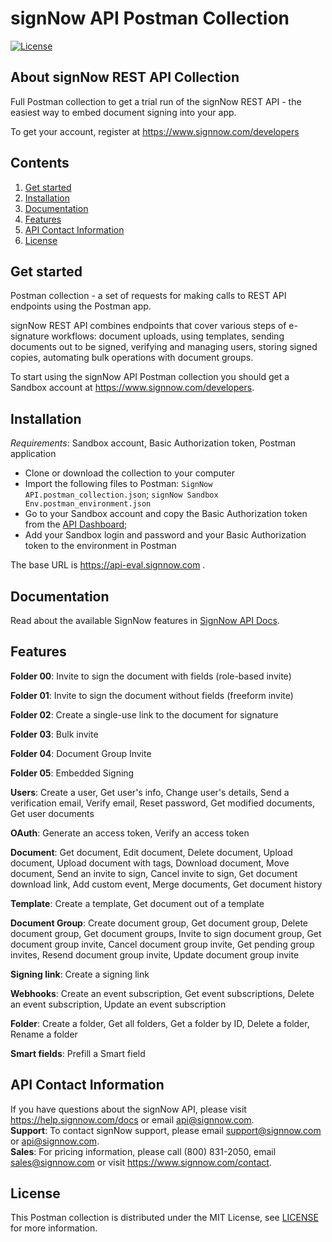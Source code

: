 # signNow API Postman Collection
[ ![License](https://img.shields.io/github/license/signnow/postman-collection?style=flat-square)](LICENSE)

## About signNow REST API Collection

Full Postman collection to get a trial run of the signNow REST API - the easiest way to embed document signing into your app.

To get your account, register at https://www.signnow.com/developers

## Contents

1. [Get started](#get-started)
2. [Installation](#installation)
3. [Documentation](#documentation)
4. [Features](#features) 
5. [API Contact Information](#api-contact-information)     
6. [License](#license)

## <a name="get-started"></a>Get started

Postman collection - a set of requests for making calls to REST API endpoints using the Postman app.

signNow REST API combines endpoints that cover various steps of e-signature workflows: document uploads, using templates, sending documents out to be signed, verifying and managing users, storing signed copies, automating bulk operations with document groups.

To start using the signNow API Postman collection you should get a Sandbox account at https://www.signnow.com/developers.

## <a name="get-started"></a>Installation

*Requirements*: 
Sandbox account, Basic Authorization token, Postman application

* Clone or download the collection to your computer
* Import the following files to Postman: `SignNow API.postman_collection.json`; `signNow Sandbox Env.postman_environment.json`
* Go to your Sandbox account and copy the Basic Authorization token from the [API Dashboard](https://docs.signnow.com/dashboard);
* Add your Sandbox login and password and your Basic Authorization token to the environment in Postman

The base URL is https://api-eval.signnow.com .

## <a name="documentation"></a>Documentation

Read about the available SignNow features in [SignNow API Docs](https://docs.signnow.com/).

## <a name="features"></a>Features
**Folder 00**: Invite to sign the document with fields (role-based invite)

**Folder 01**: Invite to sign the document without fields (freeform invite)

**Folder 02**: Create a single-use link to the document for signature

**Folder 03**: Bulk invite

**Folder 04**: Document Group Invite

**Folder 05**: Embedded Signing

**Users**:  Create a user, Get user's info, Change user's details, Send a verification email, Verify email, Reset password, Get modified documents, Get user documents

**OAuth**: Generate an access token, Verify an access token

**Document**: Get document, Edit document, Delete document, Upload document, Upload document with tags, Download document, Move document, Send an invite to sign, Cancel invite to sign, Get document download link, Add custom event, Merge documents, Get document history


**Template**: Create a template, Get document out of a template

**Document Group**: Create document group, Get document group,  Delete document group, Get document groups, Invite to sign document group, Get document group invite, Cancel document group invite, Get pending group invites, Resend document group invite, Update document group invite

**Signing link**: Create a signing link

**Webhooks**: Create an event subscription, Get event subscriptions, Delete an event subscription, Update an event subscription

**Folder**: Create a folder, Get all folders, Get a folder by ID, Delete a folder, Rename a folder

**Smart fields**: Prefill a Smart field


## <a name="api-contact-information"></a>API Contact Information
If you have questions about the signNow API, please visit https://help.signnow.com/docs or email api@signnow.com.<br>
**Support**: To contact signNow support, please email support@signnow.com or api@signnow.com.<br>
**Sales**: For pricing information, please call (800) 831-2050, email sales@signnow.com or visit https://www.signnow.com/contact.


## <a name="license"></a>License

This Postman collection is distributed under the MIT License, see [LICENSE](https://github.com/signnow/postman-collection/blob/master/LICENSE) for more information.
